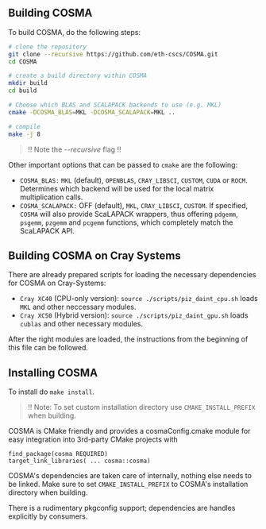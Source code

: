 ## Building COSMA

To build COSMA, do the following steps:
```bash
# clone the repository
git clone --recursive https://github.com/eth-cscs/COSMA.git
cd COSMA

# create a build directory within COSMA
mkdir build
cd build

# Choose which BLAS and SCALAPACK backends to use (e.g. MKL)
cmake -DCOSMA_BLAS=MKL -DCOSMA_SCALAPACK=MKL ..

# compile
make -j 8
```
> !! Note the *--recursive* flag !! 

Other important options that can be passed to `cmake` are the following:
- `COSMA_BLAS:` `MKL` (default), `OPENBLAS`, `CRAY_LIBSCI`, `CUSTOM`, `CUDA` or `ROCM`. Determines which backend will be used for the local matrix multiplication calls.
- `COSMA_SCALAPACK:` OFF (default), `MKL`, `CRAY_LIBSCI`, `CUSTOM`. If specified, `COSMA` will also provide ScaLAPACK wrappers, thus offering `pdgemm`, `psgemm`, `pzgemm` and `pcgemm` functions, which completely match the ScaLAPACK API.

## Building COSMA on Cray Systems

There are already prepared scripts for loading the necessary dependencies for COSMA on Cray-Systems:
- `Cray XC40` (CPU-only version): `source ./scripts/piz_daint_cpu.sh` loads `MKL` and other neccessary modules.
- `Cray XC50` (Hybrid version): `source ./scripts/piz_daint_gpu.sh` loads `cublas` and other necessary modules.

After the right modules are loaded, the instructions from the beginning of this file can be followed.

## Installing COSMA

To install do `make install`. 

> !! Note: To set custom installation directory use `CMAKE_INSTALL_PREFIX` when building. 

COSMA is CMake friendly and provides a cosmaConfig.cmake module for easy
integration into 3rd-party CMake projects with

```
find_package(cosma REQUIRED)
target_link_libraries( ... cosma::cosma)
```

COSMA's dependencies are taken care of internally, nothing else needs to be
linked. Make sure to set `CMAKE_INSTALL_PREFIX` to COSMA's installation directory
when building.

There is a rudimentary pkgconfig support; dependencies are handles explicitly by
consumers.
